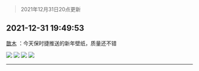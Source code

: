 > 2021年12月31日20点更新
<link rel="stylesheet" href="https://cdn.jsdelivr.net/gh/taotie6/sampleJSON@main/css/photo_show.css">
<meta name="referrer" content="no-referrer" />


 ## 2021-12-31 19:49:53 

 [㪚木](https://www.coolapk.com/picture/32503836?shareKey=YWE3NmNlZjY4MTk1NjFjZWYxNmI~) ：今天保时捷推送的新年壁纸，质量还不错 

<div class="album">
<img class="img-item" src="http://image.coolapk.com/picture/2021/1231/19/1081091_d051ca7e_1388_979_524@1080x2337.png" />
<img class="img-item" src="http://image.coolapk.com/picture/2021/1231/19/1081091_910d5a80_1388_9797_614@1080x2337.png" />
<img class="img-item" src="http://image.coolapk.com/picture/2021/1231/19/1081091_97802724_1388_9802_172@1080x2337.png" />
<img class="img-item" src="http://image.coolapk.com/picture/2021/1231/19/1081091_857ffd5e_1388_9809_516@1080x2337.png" />
</div>

 ------- 

